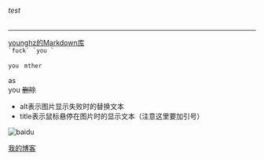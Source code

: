 ###### test   
---
[younghz的Markdown库](https:://github.com/younghz/Markdown "Markdown")    
``
`fuck` `you `
``

`you `  `mther`

as  
you
~~删除~~
* alt表示图片显示失败时的替换文本
* title表示鼠标悬停在图片时的显示文本（注意这里要加引号）

![baidu](http://www.baidu.com/img/bdlogo.gif "百度logo")


[我的博客](http://blog.csdn.net/guodongxiaren)
